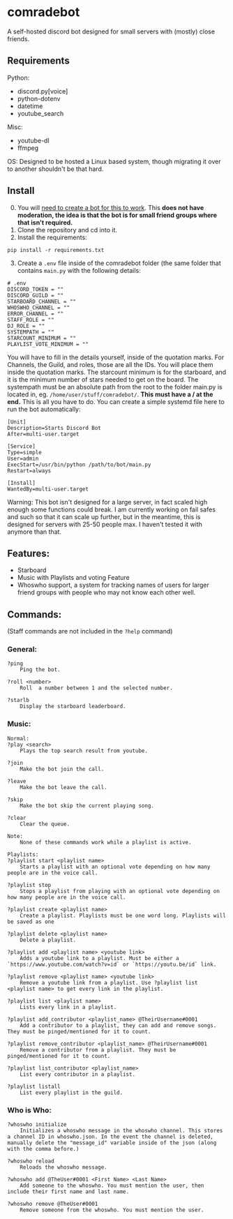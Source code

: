 # comradebot
A self-hosted discord bot designed for small servers with (mostly) close friends. 

## Requirements 
Python: 
- discord.py[voice]
- python-dotenv
- datetime
- youtube_search

Misc:
- youtube-dl
- ffmpeg

OS:
Designed to be hosted a Linux based system, though migrating it over to another shouldn't be that hard.

## Install
0. You will [need to create a bot for this to work](https://discord.com/developers/applications). This **does not have moderation, the idea is that the bot is for small friend groups where that isn't required.**
1. Clone the repository and cd into it.
2. Install the requirements: 
```
pip install -r requirements.txt
```
3. Create a `.env` file inside of the comradebot folder (the same folder that contains `main.py` with the following details: 
```
# .env
DISCORD_TOKEN = ""
DISCORD_GUILD = ""
STARBOARD_CHANNEL = ""
WHOSWHO_CHANNEL = ""
ERROR_CHANNEL = ""
STAFF_ROLE = ""
DJ_ROLE = ""
SYSTEMPATH = ""
STARCOUNT_MINIMUM = ""
PLAYLIST_VOTE_MINIMUM = ""
```

You will have to fill in the details yourself, inside of the quotation marks. For Channels, the Guild, and roles, those are all the IDs. You will place them inside the quotation marks. The starcount minimum is for the starboard, and it is the minimum number of stars needed to get on the board. The systempath must be an absolute path from the root to the folder main.py is located in, eg. `/home/user/stuff/comradebot/`. **This must have a / at the end.** This is all you have to do. You can create a simple systemd file here to run the bot automatically: 
```
[Unit]
Description=Starts Discord Bot
After=multi-user.target

[Service]
Type=simple
User=admin
ExecStart=/usr/bin/python /path/to/bot/main.py
Restart=always

[Install]
WantedBy=multi-user.target
```

Warning:
This bot isn't designed for a large server, in fact scaled high enough some functions could break. I am currently working on fail safes and such so that it can scale up further, but in the meantime, this is designed for servers with 25-50 people max. I haven't tested it with anymore than that.

## Features:
- Starboard
- Music with Playlists and voting Feature
- Whoswho support, a system for tracking names of users for larger friend groups with people who may not know each other well. 

## Commands:
(Staff commands are not included in the `?help` command)
### General:
```
?ping
    Ping the bot.

?roll <number>
    Roll  a number between 1 and the selected number. 
    
?starlb
    Display the starboard leaderboard.
```

### Music:
```
Normal:
?play <search>
    Plays the top search result from youtube.

?join
    Make the bot join the call.

?leave
    Make the bot leave the call. 

?skip
    Make the bot skip the current playing song. 

?clear
    Clear the queue.

Note:
    None of these commands work while a playlist is active.

Playlists:
?playlist start <playlist name>
    Starts a playlist with an optional vote depending on how many people are in the voice call.

?playlist stop
    Stops a playlist from playing with an optional vote depending on how many people are in the voice call.

?playlist create <playlist name>
    Create a playlist. Playlists must be one word long. Playlists will be saved as one 

?playlist delete <playlist name>
    Delete a playlist.

?playlist add <playlist name> <youtube link>
    Adds a youtube link to a playlist. Must be either a `https://www.youtube.com/watch?v=id` or `https://youtu.be/id` link.

?playlist remove <playlist name> <youtube link>
    Remove a youtube link from a playlist. Use ?playlist list <playlist name> to get every link in the playlist.

?playlist list <playlist name>
    Lists every link in a playlist. 

?playlist add_contributor <playlist_name> @TheirUsername#0001
    Add a contributor to a playlist, they can add and remove songs. They must be pinged/mentioned for it to count.

?playlist remove_contributor <playlist_name> @TheirUsername#0001
    Remove a contributor from a playlist. They must be pinged/mentioned for it to count. 

?playlist list_contributor <playlist_name>
    List every contributor in a playlist. 

?playlist listall
    List every playlist in the guild.
```

### Who is Who:
```
?whoswho initialize
    Initializes a whoswho message in the whoswho channel. This stores a channel ID in whoswho.json. In the event the channel is deleted, manually delete the "message_id" variable inside of the json (along with the comma before.)

?whoswho reload
    Reloads the whoswho message. 

?whoswho add @TheUser#0001 <First Name> <Last Name>
    Add someone to the whoswho. You must mention the user, then include their first name and last name.

?whoswho remove @TheUser#0001
    Remove someone from the whoswho. You must mention the user.
```